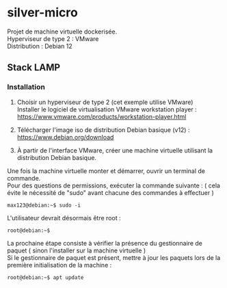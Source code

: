 # silver-micro
Projet de machine virtuelle dockerisée.   
Hyperviseur de type 2 : VMware  
Distribution : Debian 12

## Stack LAMP
### Installation 
1. Choisir un hyperviseur de type 2 (cet exemple utilise VMware)  
Installer le logiciel de virtualisation VMware workstation player : https://www.vmware.com/products/workstation-player.html

2. Télécharger l'image iso de distribution Debian basique (v12) : https://www.debian.org/download

3. À partir de l'interface VMware, créer une machine virtuelle utilisant la distribution Debian basique.

Une fois la machine virtuelle monter et démarrer, ouvrir un terminal de commande.   
Pour des questions de permissions, exécuter la commande suivante : ( cela évite le nécessité de "sudo" avant chacune des commandes à effectuer )  
```console
max123@debian:~$ sudo -i 
```

L'utilisateur devrait désormais être root : 
```console
root@debian:~$ 
```

La prochaine étape consiste à vérifier la présence du gestionnaire de paquet ( sinon l'installer sur la machine virtuelle )  
Si le gestionnaire de paquet est présent, mettre à jour les paquets lors de la première initialisation de la machine : 
```console
root@debian:~$ apt update
```






